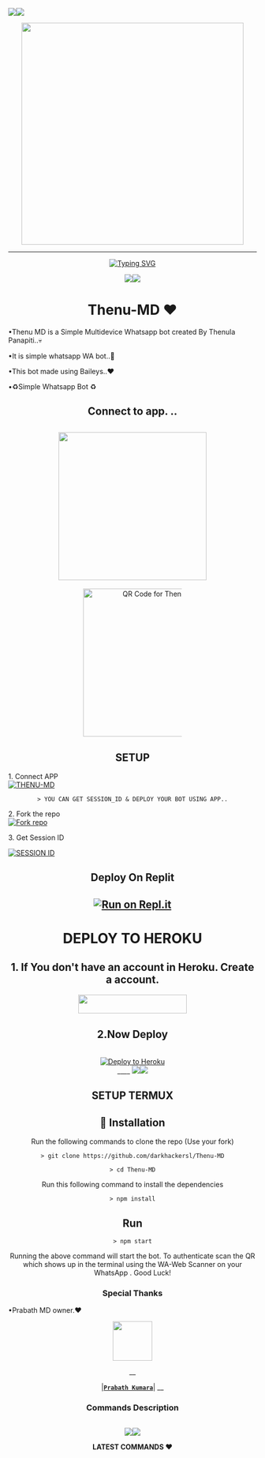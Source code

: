 <a><img src='https://i.imgur.com/LyHic3i.gif'/></a><a><img src='https://i.imgur.com/LyHic3i.gif'/></a>
<div class = "repo" align = "center">
 
<a href = "#">
<img src = "https://i.ibb.co/kqDtqwJ/THENU-MD-uu.png"  width="450" height="450">
</img>
<p align="center">  
  
***
  
<a href="https://git.io/typing-svg"><img src="https://readme-typing-svg.demolab.com?font=Black+Ops+One&size=50&pause=1000&color=1BAFBAFF&center=true&width=910&height=100&lines=THANKS FOR CHOOSING ;Thenu MD " alt="Typing SVG" /></a>
  </p>
  <a><img src='https://i.imgur.com/LyHic3i.gif'/></a><a><img src='https://i.imgur.com/LyHic3i.gif'/></a>
   
# Thenu-MD ❤️
<p align="left">•Thenu MD is a Simple Multidevice Whatsapp bot created By Thenula Panapiti..💀</p>
<p align="left">•It is simple whatsapp WA bot..🤗</p>
<p align="left">•This bot made using Baileys..❤️</p>
<p align="left">•♻️Simple Whatsapp Bot ♻️

## Connect to app. .. 

## <img src="https://camo.githubusercontent.com/3e4ba60aaf08d8e8b8b91661ac3c263e3b0bb8ded371128dc3fe9b84b5464e42/68747470733a2f2f6d656469612e74656e6f722e636f6d2f726550446644574f33586f41414141642f6861636b696e672e676966" height="300" width="300">

<div align="center">

<a href="https://app.jotform.com/242574628397470?utm_source=share-qr&utm_medium=website&utm_campaign=portal-app&utm_term=242574628397470" rel="no-follow"><img src="https://www.jotform.com/uploads/sdcwesternmusic12/form_files/242574628397470_1726329005_qrcode_muse.png" width="300" style="max-width: 200px" alt="QR Code for Thenu-MD"/></a>
 
## SETUP


 <p align="left">1. Connect APP
    <br>
<a href='(https://app.jotform.com/242574628397470' target="_blank"><img alt='THENU-MD' src='https://img.shields.io/badge/Thenu MD APP-100000?style=for-the-badge&logo=scan&logoColor=white&labelColor=black&color=black'/></a></p>

 ```SH
> YOU CAN GET SESSION_ID & DEPLOY YOUR BOT USING APP..

 ```

<p align="left">2. Fork the repo
    <br>
<a href='https://github.com/darkhackersl/Thenu-MD/fork' target="_blank"><img alt='Fork repo' src='https://img.shields.io/badge/Fork Repo-100000?style=for-the-badge&logo=scan&logoColor=white&labelColor=black&color=black'/></a></p>



<p align="left">3. Get Session ID</p>
  
    
  <p align="left"><a href='https://pair-web-public.koyeb.app' target="_blank"><img alt='SESSION ID' src='https://img.shields.io/badge/Session_id-100000?style=for-the-badge&logo=scan&logoColor=white&labelColor=black&color=black'/></a></p>

 ## Deploy On Replit

 [![Run on Repl.it](https://repl.it/badge/github/PikaBotz/Anya_v2-MD)](https://replit.com/github/darkhackersl/Thenu-MD) </p>
---

# DEPLOY TO HEROKU

## 1. If You don't have an account in Heroku. Create a account.
 
<p align="center"><a href="https://signup.heroku.com"> <img src="https://img.shields.io/badge/heroku%20Account-blue?style=for-the-badge&logo=heroku" width="220" height="38.45"/></a></p>


## 2.Now Deploy
   <br>
 <div align="center">
  <a href="https://heroku.com/deploy?template=https://github.com/darkhackersl/Thenu-MD">
    <img src="https://www.herokucdn.com/deploy/button.svg" alt="Deploy to Heroku">
  </a>
</div>
____
  <a><img src='https://i.imgur.com/LyHic3i.gif'/></a><a><img src='https://i.imgur.com/LyHic3i.gif'/></a>

## SETUP TERMUX 

 

 ## 🚀 Installation

 Run the following commands to clone the repo (Use your fork)
 ```SH
> git clone https://github.com/darkhackersl/Thenu-MD

 ```
 ```SH
> cd Thenu-MD
 ```

 Run this following command to install the dependencies 
 ```SH
 > npm install
 ```

 ##  Run

 ```SH
 > npm start
 ```
 Running the above command will start the bot. To authenticate scan the QR which shows up in the terminal using the WA-Web Scanner on your WhatsApp . Good Luck!




### Special Thanks  

   <p align="left">•Prabath MD owner.❤️</p>

   <p align="center"><a href="https://github.com/prabathLK/"><img src="https://avatars.githubusercontent.com/u/106251140?v=4" width=80 height=80></a></p> 
   __
<p align="left">

 |**[`Prabath Kumara`](https://github.com/prabathLK)**|
 __
 </p>

### Commands Description 
<p align="centercentert">
  <a href="#"><img src="http://readme-typing-svg.herokuapp.com?color=ff00ab&center=true&vCenter=true&multiline=false&lines=Bot+Commands" alt="">
  </p>
  <a><img src='https://i.imgur.com/LyHic3i.gif'/></a><a><img src='https://i.imgur.com/LyHic3i.gif'/></a>

**LATEST COMMANDS ❤️**
<p aling="left">



